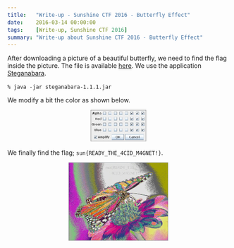 ```yaml
---
title:   "Write-up - Sunshine CTF 2016 - Butterfly Effect"
date:    2016-03-14 00:00:00
tags:    [Write-up, Sunshine CTF 2016]
summary: "Write-up about Sunshine CTF 2016 - Butterfly Effect"
---
```


After downloading a picture of a beautiful butterfly, we need to find the flag inside the picture. The file is available [here](https://raw.githubusercontent.com/d0tslashpwn/ctf-files/master/Sunshine-CTF-2016/forensics/butterfly.png). We use the application [Steganabara](https://www.wechall.net/downloads/by/user_name/ASC/page-1).

```
% java -jar steganabara-1.1.1.jar
```

We modify a bit the color as shown below.

<p align="center"><img width="25%" src="https://raw.githubusercontent.com/d0tslashpwn/write-ups/master/Sunshine-CTF-2016/assets/steganabara_matrix.jpg"/></p>

We finally find the flag; `sun{READY_THE_4CID_M4GNET!}`.

<p align="center"><img width="45%" src="https://raw.githubusercontent.com/d0tslashpwn/write-ups/master/Sunshine-CTF-2016/assets/butterfly_effect.jpg"/></p>
